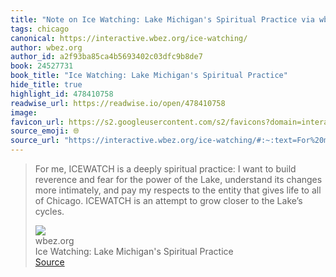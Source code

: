 ```yaml
---
title: "Note on Ice Watching: Lake Michigan's Spiritual Practice via wbez.org"
tags: chicago
canonical: https://interactive.wbez.org/ice-watching/
author: wbez.org
author_id: a2f93ba85ca4b5693402c03dfc9b8de7
book: 24527731
book_title: "Ice Watching: Lake Michigan's Spiritual Practice"
hide_title: true
highlight_id: 478410758
readwise_url: https://readwise.io/open/478410758
image: 
favicon_url: https://s2.googleusercontent.com/s2/favicons?domain=interactive.wbez.org
source_emoji: 🌐
source_url: "https://interactive.wbez.org/ice-watching/#:~:text=For%20me%2C%20ICEWATCH,the%20Lake%E2%80%99s%20cycles."
---
```


> For me, ICEWATCH is a deeply spiritual practice: I want to build reverence and fear for the power of the Lake, understand its changes more intimately, and pay my respects to the entity that gives life to all of Chicago. ICEWATCH is an attempt to grow closer to the Lake’s cycles.
> <div class="quoteback-footer"><div class="quoteback-avatar"><img class="mini-favicon" src="https://s2.googleusercontent.com/s2/favicons?domain=interactive.wbez.org"></div><div class="quoteback-metadata"><div class="metadata-inner"><span style="display:none">FROM:</span><div aria-label="wbez.org" class="quoteback-author"> wbez.org</div><div aria-label="Ice Watching: Lake Michigan's Spiritual Practice" class="quoteback-title"> Ice Watching: Lake Michigan's Spiritual Practice</div></div></div><div class="quoteback-backlink"><a target="_blank" aria-label="go to the full text of this quotation" rel="noopener" href="https://interactive.wbez.org/ice-watching/#:~:text=For%20me%2C%20ICEWATCH,the%20Lake%E2%80%99s%20cycles." class="quoteback-arrow"> Source</a></div></div>